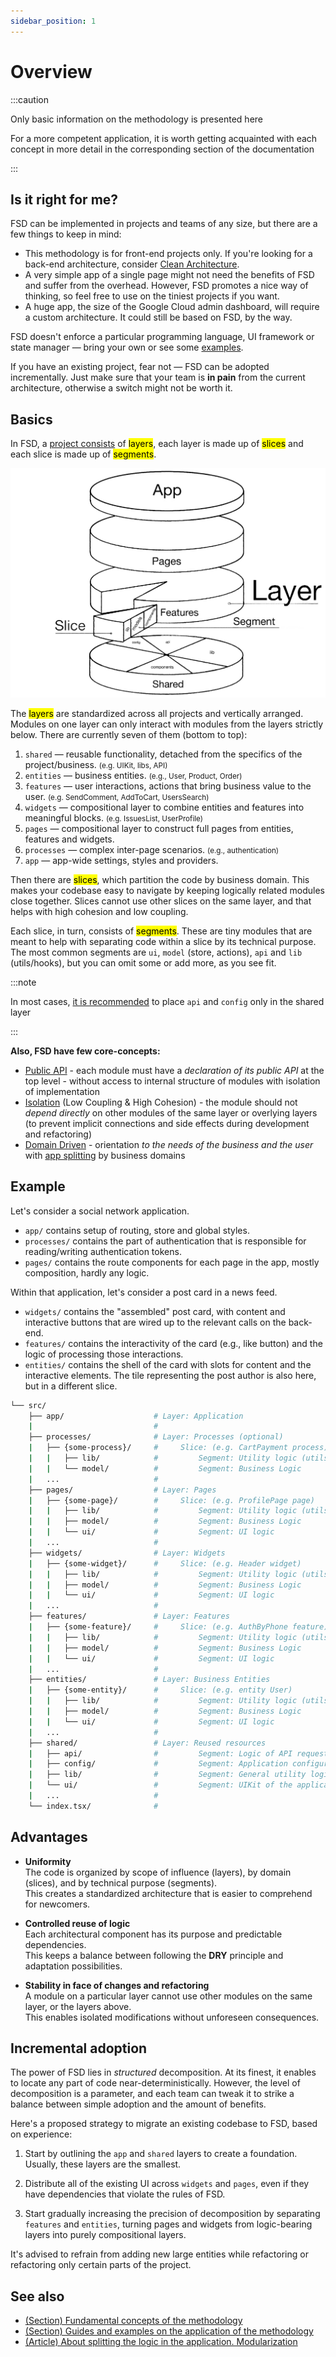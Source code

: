 ```yaml
---
sidebar_position: 1
---
```


# Overview

:::caution

Only basic information on the methodology is presented here

For a more competent application, it is worth getting acquainted with each concept in more detail in the corresponding section of the documentation

:::

## Is it right for me?

FSD can be implemented in projects and teams of any size, but there are a few things to keep in mind:

- This methodology is for front-end projects only. If you're looking for a back-end architecture, consider [Clean Architecture][refs-clean-architecture].
- A very simple app of a single page might not need the benefits of FSD and suffer from the overhead. However, FSD promotes a nice way of thinking, so feel free to use on the tiniest projects if you want.
- A huge app, the size of the Google Cloud admin dashboard, will require a custom architecture. It could still be based on FSD, by the way.

FSD doesn't enforce a particular programming language, UI framework or state manager — bring your own or see some [examples][refs-examples].

If you have an existing project, fear not — FSD can be adopted incrementally. Just make sure that your team is **in&nbsp;pain** from the current architecture, otherwise a switch might not be worth it. <!-- For migration guidance, see the Migration section. TODO: add the migration section and link to it here -->

## Basics

In FSD, a [project consists][refs-splitting] of <mark>layers</mark>, each layer is made up of <mark>slices</mark> and each slice is made up of <mark>segments</mark>. 

![themed--scheme](/img/visual_schema.jpg)

The <mark>layers</mark> are standardized across all projects and vertically arranged. Modules on one layer can only interact with modules from the layers strictly below. There are currently seven of them (bottom to top):

1. `shared` — reusable functionality, detached from the specifics of the project/business.
   <small>(e.g. UIKit, libs, API)</small>
2. `entities` — business entities.
   <small>(e.g., User, Product, Order)</small>
3. `features` — user interactions, actions that bring business value to the user.
   <small>(e.g. SendComment, AddToCart, UsersSearch)</small>
4. `widgets` — compositional layer to combine entities and features into meaningful blocks.
   <small>(e.g. IssuesList, UserProfile)</small>
5. `pages` — compositional layer to construct full pages from entities, features and widgets.
6. `processes` — complex inter-page scenarios. 
   <small>(e.g., authentication)</small>
7. `app` — app-wide settings, styles and providers.


Then there are <mark>slices</mark>, which partition the code by business domain. This makes your codebase easy to navigate by keeping logically related modules close together. Slices cannot use other slices on the same layer, and that helps with high cohesion and low coupling.

Each slice, in turn, consists of <mark>segments</mark>. These are tiny modules that are meant to help with separating code within a slice by its technical purpose. The most common segments are `ui`, `model` (store,  actions), `api` and `lib` (utils/hooks), but you can omit some or add more, as you see fit.

:::note

In most cases, [it is recommended][ext-disc-api] to place `api` and `config` only in the shared layer

:::

**Also, FSD have few core-concepts:**
- [Public API][refs-public-api] - each module must have a *declaration of its public API* at the top level - without access to internal structure of modules with isolation of implementation
- [Isolation][refs-isolation] (Low Coupling & High Cohesion) - the module should not *depend directly* on other modules of the same layer or overlying layers (to prevent implicit connections and side effects during development and refactoring)
- [Domain Driven][refs-needs-driven] - orientation *to the needs of the business and the user* with [app splitting][refs-splitting] by business domains

## Example

Let's consider a social network application.

* `app/` contains setup of routing, store and global styles.
* `processes/` contains the part of authentication that is responsible for reading/writing authentication tokens.
* `pages/` contains the route components for each page in the app, mostly composition, hardly any logic.

Within that application, let's consider a post card in a news feed.

* `widgets/` contains the "assembled" post card, with content and interactive buttons that are wired up to the relevant calls on the back-end.
* `features/` contains the interactivity of the card (e.g., like button) and the logic of processing those interactions.
* `entities/` contains the shell of the card with slots for content and the interactive elements. The tile representing the post author is also here, but in a different slice.


```sh
└── src/
    ├── app/                    # Layer: Application
    |                           #
    ├── processes/              # Layer: Processes (optional)
    |   ├── {some-process}/     #     Slice: (e.g. CartPayment process)
    |   |   ├── lib/            #         Segment: Utility logic (utils/hooks)
    |   |   └── model/          #         Segment: Business Logic
    |   ...                     #
    ├── pages/                  # Layer: Pages
    |   ├── {some-page}/        #     Slice: (e.g. ProfilePage page)
    |   |   ├── lib/            #         Segment: Utility logic (utils/hooks)
    |   |   ├── model/          #         Segment: Business Logic
    |   |   └── ui/             #         Segment: UI logic
    |   ...                     #
    ├── widgets/                # Layer: Widgets
    |   ├── {some-widget}/      #     Slice: (e.g. Header widget)
    |   |   ├── lib/            #         Segment: Utility logic (utils/hooks)
    |   |   ├── model/          #         Segment: Business Logic
    |   |   └── ui/             #         Segment: UI logic
    |   ...                     #
    ├── features/               # Layer: Features
    |   ├── {some-feature}/     #     Slice: (e.g. AuthByPhone feature)
    |   |   ├── lib/            #         Segment: Utility logic (utils/hooks)
    |   |   ├── model/          #         Segment: Business Logic
    |   |   └── ui/             #         Segment: UI logic
    |   ...                     #
    ├── entities/               # Layer: Business Entities
    |   ├── {some-entity}/      #     Slice: (e.g. entity User)
    |   |   ├── lib/            #         Segment: Utility logic (utils/hooks)
    |   |   ├── model/          #         Segment: Business Logic
    |   |   └── ui/             #         Segment: UI logic
    |   ...                     #
    ├── shared/                 # Layer: Reused resources
    |   ├── api/                #         Segment: Logic of API requests
    |   ├── config/             #         Segment: Application configuration
    |   ├── lib/                #         Segment: General utility logic
    |   └── ui/                 #         Segment: UIKit of the application
    |   ...                     #
    └── index.tsx/              #
```

## Advantages

- **Uniformity**  
  The code is organized by scope of influence (layers), by domain (slices), and by technical purpose (segments).  
  This creates a standardized architecture that is easier to comprehend for newcomers.

- **Controlled reuse of logic**  
  Each architectural component has its purpose and predictable dependencies.  
  This keeps a balance between following the **DRY** principle and adaptation possibilities. 

- **Stability in face of changes and refactoring**  
  A module on a particular layer cannot use other modules on the same layer, or the layers above.  
  This enables isolated modifications without unforeseen consequences.


## Incremental adoption

The power of FSD lies in _structured_ decomposition. At its finest, it enables to locate any part of code near-deterministically. However, the level of decomposition is a parameter, and each team can tweak it to strike a balance between simple adoption and the amount of benefits.

Here's a proposed strategy to migrate an existing codebase to FSD, based on experience:

1. Start by outlining the `app` and `shared` layers to create a foundation. Usually, these layers are the smallest.

2. Distribute all of the existing UI across `widgets` and `pages`, even if they have dependencies that violate the rules of FSD.

3. Start gradually increasing the precision of decomposition by separating `features` and `entities`, turning pages and widgets from logic-bearing layers into purely compositional layers.

It's advised to refrain from adding new large entities while refactoring or refactoring only certain parts of the project.

## See also

- [(Section) Fundamental concepts of the methodology][refs-concepts]
- [(Section) Guides and examples on the application of the methodology][refs-guides]
- [(Article) About splitting the logic in the application. Modularization][refs-splitting]

[ext-disc-api]: https://github.com/feature-sliced/documentation/discussions/66

[refs-concepts]: /docs/concepts
[refs-public-api]: /docs/concepts/public-api
[refs-isolation]: /docs/concepts/cross-communication
[refs-needs-driven]: /docs/concepts/needs-driven

[refs-splitting]: /docs/concepts/app-splitting

[refs-guides]: /docs/guides
[refs-examples]: /examples
[refs-clean-architecture]: https://medium.com/codex/clean-architecture-for-dummies-df6561d42c94
